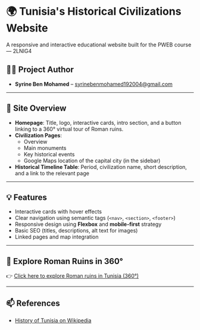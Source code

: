 # 🌍 Tunisia's Historical Civilizations Website

A responsive and interactive educational website built for the PWEB course — 2LNIG4

## 👩‍💻 Project Author

- **Syrine Ben Mohamed** – syrinebenmohamed192004@gmail.com  


---

## 🧭 Site Overview

- **Homepage**: Title, logo, interactive cards, intro section, and a button linking to a 360° virtual tour of Roman ruins.
- **Civilization Pages**: 
  - Overview
  - Main monuments
  - Key historical events
  - Google Maps location of the capital city (in the sidebar)
- **Historical Timeline Table**: Period, civilization name, short description, and a link to the relevant page

---

## 💡 Features

- Interactive cards with hover effects
- Clear navigation using semantic tags (`<nav>`, `<section>`, `<footer>`)
- Responsive design using **Flexbox** and **mobile-first** strategy
- Basic SEO (titles, descriptions, alt text for images)
- Linked pages and map integration

---

## 🔗 Explore Roman Ruins in 360°

👉 [Click here to explore Roman ruins in Tunisia (360°)](https://www.360cities.net/area/tunisia)

---

## 📫 References

- [History of Tunisia on Wikipedia](https://en.wikipedia.org/wiki/History_of_Tunisia)
